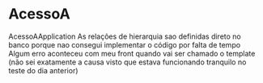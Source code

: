 # AcessoA
AcessoAApplication
As relações de hierarquia sao definidas direto no banco porque nao consegui implementar o código por falta de tempo
Algum erro aconteceu com meu front quando vai ser chamado o template (não sei exatamente a causa visto que estava funcionando tranquilo no teste do dia anterior)

